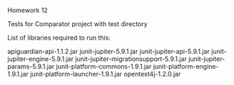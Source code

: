Homework 12

Tests for Comparator project with test directory

List of libraries required to run this:

apiguardian-api-1.1.2.jar
junit-jupiter-5.9.1.jar
junit-jupiter-api-5.9.1.jar
junit-jupiter-engine-5.9.1.jar
junit-jupiter-migrationsupport-5.9.1.jar
junit-jupiter-params-5.9.1.jar
junit-platform-commons-1.9.1.jar
junit-platform-engine-1.9.1.jar
junit-platform-launcher-1.9.1.jar
opentest4j-1.2.0.jar